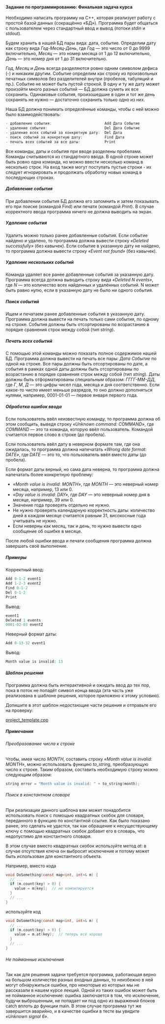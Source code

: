 #### Задание по программированию: Финальная задача курса ####

Необходимо написать программу на С++, которая реализует работу с простой базой данных (сокращённо «БД»). Программа будет общаться с пользователем через стандартный ввод и вывод (потоки *stdin* и *stdout*).

Будем хранить в нашей БД пары вида: дата, событие. Определим дату как строку вида *Год-Месяц-День*, где *Год* — это число от 0 до 9999 включительно, *Месяц* — это номер месяца от 1 до 12 включительно, *День* — это номер дня от 1 до 31 включительно.

*Год*, *Месяц* и *День* всегда разделяются ровно одним символом дефиса (-) и никаким другим. Событие определим как строку из произвольных печатных символов без разделителей внутри (пробелов, табуляций и пр.). Событие не может быть пустой строкой. В одну и ту же дату может произойти много разных событий — БД должна суметь их все сохранить. Одинаковые события, произошедшие в один и тот же день сохранять не нужно — достаточно сохранить только одно из них.

Наша БД должна понимать определённые команды, чтобы с ней можно было взаимодействовать:
```objectivec
- добавление события:                        Add Дата Событие
- удаление события:                          Del Дата Событие
- удаление всех событий за конкретную дату:  Del Дата
- поиск событий за конкретную дату:          Find Дата
- печать всех событий за все даты:           Print
```
Все команды, даты и события при вводе разделены пробелами. Команды считываются из стандартного ввода. В одной строке может быть ровно одна команда, но можно ввести несколько команд в несколько строк. На вход также могут поступать пустые строки - их следует игнорировать и продолжать обработку новых команд в последующих строках.

##### Добавление события #####
При добавлении события БД должна его запомнить и затем показывать его при поиске (командой Find) или печати (командой *Print*). В случае корректного ввода программа ничего не должна выводить на экран.

##### Удаление события #####
Удалить можно только ранее добавленные события. Если событие найдено и удалено, то программа должна вывести строку *«Deleted successfully»* (без кавычек). Если событие в указанную дату не найдено, то программа должна вывести строку *«Event not found»* (без кавычек).

##### Удаление нескольких событий #####
Команда удаляет все ранее добавленные события за указанную дату. Программа всегда должна выводить строку вида *«Deleted N events»*, где *N* — это количество всех найденных и удалённых событий. N может быть равно нулю, если в указанную дату не было ни одного события.

##### Поиск событий #####
Ищем и печатаем ранее добавленные события в указанную дату. Программа должна вывести на печать только сами события, по одному на строке. События должны быть отсортированы по возрастанию в порядке сравнения строк между собой (тип *string*).

##### Печать всех событий #####
С помощью этой команды можно показать полное содержимое нашей БД. Программа должна вывести на печать все пары: *Дата Событие* по одной на строке. Все пары должны быть отсортированы по дате, а события в рамках одной даты должны быть отсортированы по возрастанию в порядке сравнения строк между собой (тип *string*). Даты должны быть отформатированы специальным образом: *ГГГГ-ММ-ДД*, где *Г*, *М*, *Д* — это цифры чисел года, месяца и дня соответственно. Если какое-то число имеет меньше разрядов, то оно должно дополняться нулями, например, 0001-01-01 — первое января первого года.

##### Обработка ошибок ввода #####
Если пользователь ввёл неизвестную команду, то программа должна об этом сообщить, выведя строку *«Unknown command: COMMAND»*, где *COMMAND* — это та команда, которую ввёл пользователь. Командой считается первое слово в строке (до пробела).

Если пользователь ввёл дату в неверном формате там, где она ожидалась, то программа должна напечатать *«Wrong date format: DATE»*, где *DATE* — это то, что пользователь ввёл вместо даты (до пробела).

Если формат даты верный, но сама дата неверна, то программа должна напечатать более конкретную проблему:

* *«Month value is invalid: MONTH»*, где *MONTH* — это неверный номер месяца, например, 13 или 0.
* *«Day value is invalid: DAY»*, где *DAY* — это неверный номер дня в месяце, например, 39 или 0.
* Значение года проверять отдельно не нужно.
* Не нужно проверять календарную корректность даты: количество дней в каждом месяце считается равным 31, високосные года учитывать не нужно.
* Если неверны как месяц, так и день, то нужно вывести одно сообщение об ошибке в месяце.

После любой ошибки ввода и печати сообщения программа должна завершать своё выполнение.

##### Примеры #####

Корректный ввод: 
```objectivec
Add 0-1-2 event1
Add 1-2-3 event2
Find 0-1-2
Del 0-1-2
Print
```
Вывод:
```objectivec
event1
Deleted 1 events
0001-02-03 event2
```
Неверный формат даты:
```objectivec
Add 0-13-32 event1
```
Вывод:
```objectivec
Month value is invalid: 13
```

##### Шаблон решения #####
Программа должна быть интерактивной и ожидать ввод до тех пор, пока в поток не попадёт символ конца ввода (эта часть уже реализована в шаблоне решения, которое приложено к этому условию).

Допишите в этот шаблон недостающие части решения и отправьте его на проверку:

[project_template.cpp](https://github.com/VulpesCorsac/Coursera-Basics-of-C-plus-plus-development/blob/master/1%20-%20White%20belt/Week%205/Tasks/1%20-%20Database/Template/project_template.cpp)

##### Примечания #####
###### Преобразование числа к строке ######
Чтобы, имея число *MONTH*, составить строку *«Month value is invalid: MONTH»*, можно использовать функцию *to_string*, преобразующую число к строке. Таким образом, составить необходимую строку можно следующим образом:
```objectivec
string error = "Month value is invalid: " + to_string(month);
```
###### Поиск в константном словаре ######
При реализации данного шаблона вам может понадобится использовать поиск с помощью квадратных скобок для словаря, переданного в функцию по константной ссылке. Как было показано ранее, это сделать не удастся, так как обращение к несуществующему ключу с помощью квадратных скобок добавит его в словарь, что недопустимо для константного словаря.

В этом случае вместо квадратных скобок используйте метод *at*: в случае отсутствия ключа он выбросит исключение и потому может быть использован для константного объекта.

Например, вместо кода
```objectivec
void DoSomething(const map<int, int>& m) {
  // ...
  if (m.count(key) > 0) {
    value = m[key];  // не компилируется
  }
  // ...
}
```
используйте код
```objectivec
void DoSomething(const map<int, int>& m) {
  // ...
  if (m.count(key) > 0) {
    value = m.at(key);  // теперь всё хорошо
  }
  // ...
}
```

###### Не пойманные исключения ######
Так как для решения задачи требуется программа, работающая верно на большом количестве разных входных данных, то неизбежно в ней могут обнаружиться ошибки, про некоторые из которых мы не рассказали в нашем курсе лекций. Одной из таких ошибок может быть не пойманное исключение: ошибка заключается в том, что исключение, будучи выброшенным, не попадает ни под одно из выражений блоков catch вплоть до функции main. В этом случае программа тут же завершится аварийно, и в качестве ошибки в тесте вы увидите *«Unknown signal 6»*.

